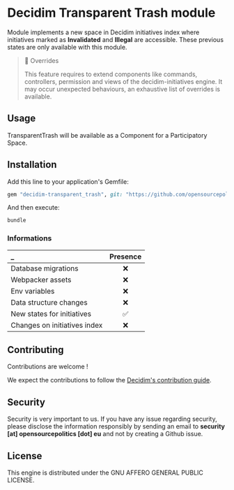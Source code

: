 # Decidim Transparent Trash module

Module implements a new space in Decidim initiatives index where initiatives marked as **Invalidated** and **Illegal**
are accessible.
These previous states are only available with this module.

> 🚧 Overrides
>
> This feature requires to extend components like commands, controllers, permission and views of the decidim-initiatives
> engine. It may occur unexpected behaviours, an exhaustive list of overrides is available.

## Usage

TransparentTrash will be available as a Component for a Participatory
Space.

## Installation

Add this line to your application's Gemfile:

```ruby
gem "decidim-transparent_trash", git: "https://github.com/opensourcepolitics/decidim-module-transparent_trash.git"
```

And then execute:

```bash
bundle
```

### Informations

| _                            | Presence |
|:-----------------------------|:--------:|
| Database migrations          |    ❌     |
| Webpacker assets             |    ❌     |
| Env variables                |    ❌     |
| Data structure changes       |    ❌     |
| New states for initiatives   |    ✅     |
| Changes on initiatives index |     ❌     |

## Contributing

Contributions are welcome !

We expect the contributions to follow
the [Decidim's contribution guide](https://github.com/decidim/decidim/blob/develop/CONTRIBUTING.adoc).

## Security

Security is very important to us. If you have any issue regarding security, please disclose the information responsibly
by sending an email to __security [at] opensourcepolitics [dot] eu__ and not by creating a Github issue.

## License

This engine is distributed under the GNU AFFERO GENERAL PUBLIC LICENSE.
